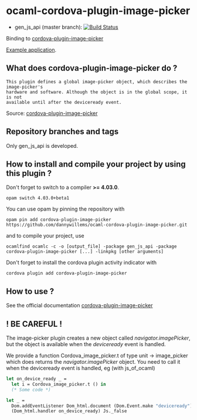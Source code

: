 # ocaml-cordova-plugin-image-picker

* gen_js_api (master branch): [![Build Status](https://travis-ci.org/dannywillems/ocaml-cordova-plugin-image-picker.svg?branch=master)](https://travis-ci.org/dannywillems/ocaml-cordova-plugin-image-picker)

Binding to
[cordova-plugin-image-picker](https://github.com/apache/cordova-plugin-image-picker)

[Example
application](https://github.com/dannywillems/ocaml-cordova-plugin-image-picker-example).

## What does cordova-plugin-image-picker do ?

```
This plugin defines a global image-picker object, which describes the image-picker's
hardware and software. Although the object is in the global scope, it is not
available until after the deviceready event.
```

Source: [cordova-plugin-image-picker](https://github.com/apache/cordova-plugin-image-picker)

## Repository branches and tags

Only gen_js_api is developed.

## How to install and compile your project by using this plugin ?

Don't forget to switch to a compiler **>= 4.03.0**.
```Shell
opam switch 4.03.0+beta1
```

You can use opam by pinning the repository with
```Shell
opam pin add cordova-plugin-image-picker https://github.com/dannywillems/ocaml-cordova-plugin-image-picker.git
```

and to compile your project, use
```Shell
ocamlfind ocamlc -c -o [output_file] -package gen_js_api -package cordova-plugin-image-picker [...] -linkpkg [other arguments]
```

Don't forget to install the cordova plugin activity indicator with
```Shell
cordova plugin add cordova-plugin-image-picker
```

## How to use ?

See the official documentation
[cordova-plugin-image-picker](https://github.com/apache/cordova-plugin-image-picker)

## ! BE CAREFUL !

The image-picker plugin creates a new object called *navigator.imagePicker*, but the object is
available when the *deviceready* event is handled.

We provide a function Cordova_image_picker.t of type unit -> image_picker which does returns the
*navigator.imagePicker* object. You need to call it when the deviceready event is handled, eg (with js_of_ocaml)

```OCaml
let on_device_ready _ =
  let i = Cordova_image_picker.t () in
  (* Some code *)

let _ =
  Dom.addEventListener Dom_html.document (Dom.Event.make "deviceready")
  (Dom_html.handler on_device_ready) Js._false
```
